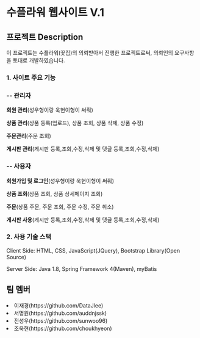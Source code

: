 # 수플라워 웹사이트 V.1

## 프로젝트 Description

이 프로젝트는 수플라워(꽃집)의 의뢰받아서 진행한 프로젝트로써, 의뢰인의 요구사항을 토대로 개발하였습니다.

### 1. 사이트 주요 기능
### -- 관리자

<b>회원 관리</b>(성우형이랑 욱현이형이 써줘)

<b>상품 관리</b>(상품 등록(업로드), 상품 조회, 상품 삭제, 상품 수정)

<b>주문관리</b>(주문 조회)

<b>게시판 관리</b>(게시판 등록,조회,수정,삭제 및 댓글 등록,조회,수정,삭제)

### -- 사용자

<b>회원가입 및 로그인</b>(성우형이랑 욱현이형이 써줘)

<b>상품 조회</b>(상품 조회, 상품 상세페이지 조회)

<b>주문</b>(상품 주문, 주문 조회, 주문 수정, 주문 취소)

<b>게시판 사용</b>(게시판 등록,조회,수정,삭제 및 댓글 등록,조회,수정,삭제)


### 2. 사용 기술 스택
Client Side: HTML, CSS, JavaScript(JQuery), Bootstrap Library(Open Source)

Server Side: Java 1.8, Spring Framework 4(Maven), myBatis


## 팀 멤버
<li>이재경(https://github.com/DataJlee)</li>
<li>서명원(https://github.com/auddnjssk)</li> 
<li>전성우(https://github.com/sunwoo96)</li>
<li>조욱현(https://github.com/choukhyeon)</li>
